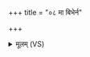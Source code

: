 +++
title = "०८ मा बिभेर्न"

+++
<details><summary>मूलम् (VS)</summary>

मा बि॑भे॒र्न म॑रिष्यसि ज॒रद॑ष्टिं कृणोमि त्वा।  
निर॑वोचम॒हं यक्ष्म॒मङ्गे॑भ्यो अङ्गज्व॒रं तव॑ ॥
</details>